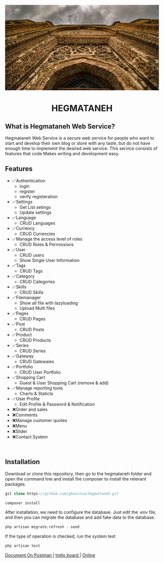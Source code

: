 
<div  align="center">

![](public/hegmataneh.jpg)

</div>


<h1 align="center">HEGMATANEH</h1>

<h2>What is Hegmataneh Web Service?</h2>
<p>Hegmataneh Web Service is a secure web service for people who want to start and develop their own blog or store with any taste, but do not have enough time to implement the desired web service. This service consists of features that code Makes writing and development easy.</p>

## Features
- ✅Authentication
    - login
    - register
    - verify registeration
- ✅Settings 
    - Get List setings 
    - Update settings 
- ✅Language 
    - CRUD Languages 
- ✅Currency 
    - CRUD Currencies
- ✅Manage the access level of roles
    - CRUD Roles & Permissions 
- ✅User 
    - CRUD users 
    - Show Single User Information
- ✅Tags 
    - CRUD Tags
- ✅Category 
    - CRUD Categories
- ✅Skills 
    - CRUD Skills
- ✅Filemanager 
    - Show all file with lazyloading
    - Upload Multi files
- ✅Pages 
    - CRUD Pages
- ✅Post 
    - CRUD Posts
- ✅Product 
    - CRUD Products 
- ✅Series 
    - CRUD Series
- ✅Gateway 
    - CRUD Gatewaies 
- ✅Portfolio 
    - CRUD User Portfolio
- ✅Shopping Cart
    - Guest & User Shopping Cart (remove & add)
- ✅Manage reporting tools
    - Charts & Staticts 
- ✅User Profile 
    - Edit Profile & Password & Notification
- ❌Order and sales
- ❌Comments
- ❌Manage customer quotes
- ❌Menu
- ❌Slider
- ❌Contact System

<br />

## Installation
Download or clone this repository, then go to the hegmataneh folder and open the command line and install the composer to install the relevant packages.
```php
git clone https://github.com/ghaninia/hegmataneh.git
```

```php
composer install
```

After installation, we need to configure the database. Just edit the .env file, and then you can migrate the database and add fake data to the database.

```php
php artisan migrate:refresh --seed
```

If the type of operation is checked, run the system test

```php
php artisan test
```

<a href="https://documenter.getpostman.com/view/14577533/TzmBCtDy" target="_blank">
Document On Postman
</a>
|
<a href="https://trello.com/b/4HK9UyyD/amen" target="_blank">
trello board
</a>
|
<a href="https://hegmat.ir" target="_blank">
Online
</a>

